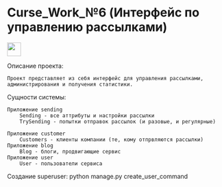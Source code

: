 # Curse_Work_№6 (Интерфейс по управлению рассылками)
<img src="https://github.com/blackcater/blackcater/raw/main/images/Hi.gif" height="32"/></h1>

Описание проекта:

    Проект представляет из себя интерфейс для управления рассылками, администрирования и получения статистики.

Сущности системы:

    Приложение sending
        Sending - все аттрибуты и настройки рассылки
        TrySending - попытки отправок рассылок (и разовые, и регулярные)

    Приложение customer
        Customers - клиенты компании (те, кому отпрвляются рассылки)
    Приложение blog
        Blog - блоги, продвигающие сервис
    Приложение user
        User - пользователи сервиса

Создание superuser: python manage.py create_user_command
